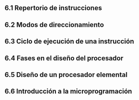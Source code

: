## 6.1 Repertorio de instrucciones
## 6.2 Modos de direccionamiento
## 6.3 Ciclo de ejecución de una instrucción
## 6.4 Fases en el diseño del procesador
## 6.5 Diseño de un procesador elemental
## 6.6 Introducción a la microprogramación